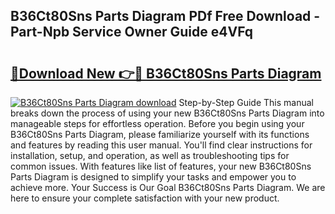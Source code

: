 ## B36Ct80Sns Parts Diagram PDf Free Download - Part-Npb Service Owner Guide e4VFq

# <h2><a href="http://dfppfe2.blite.top/?on=B36Ct80Sns+Parts+Diagram">🔗Download New 👉🔴 B36Ct80Sns Parts Diagram</a></h2>

[![B36Ct80Sns Parts Diagram download](https://i.imgur.com/lujVjoI.png)](http://dfppfe2.blite.top/?on=B36Ct80Sns+Parts+Diagram)
Step-by-Step Guide This manual breaks down the process of using your new B36Ct80Sns Parts Diagram into manageable steps for effortless operation. Before you begin using your B36Ct80Sns Parts Diagram, please familiarize yourself with its functions and features by reading this user manual. You'll find clear instructions for installation, setup, and operation, as well as troubleshooting tips for common issues. With features like list of features, your new B36Ct80Sns Parts Diagram is designed to simplify your tasks and empower you to achieve more. Your Success is Our Goal B36Ct80Sns Parts Diagram. We are here to ensure your complete satisfaction with your new product.

